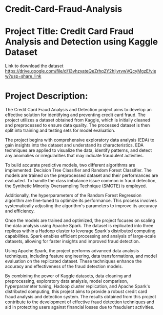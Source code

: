 # Credit-Card-Fraud-Analysis

# Project Title: Credit Card Fraud Analysis and Detection using Kaggle Dataset

Link to download the dataset https://drive.google.com/file/d/13vhzyateQeZrhq2Y2hjlvrvwVQcyMgzE/view?usp=share_link

# Project Description:
The Credit Card Fraud Analysis and Detection project aims to develop an effective solution for identifying and preventing credit card fraud. The project utilizes a dataset obtained from Kaggle, which is initially cleaned and preprocessed to ensure data quality. The processed dataset is then split into training and testing sets for model evaluation.

The project begins with comprehensive exploratory data analysis (EDA) to gain insights into the dataset and understand its characteristics. EDA techniques are applied to visualize the data, identify patterns, and detect any anomalies or irregularities that may indicate fraudulent activities.

To build accurate predictive models, two different algorithms are implemented: Decision Tree Classifier and Random Forest Classifier. The models are trained on the preprocessed dataset and their performances are evaluated. To handle the class imbalance issue common in fraud detection, the Synthetic Minority Oversampling Technique (SMOTE) is employed.

Additionally, the hyperparameters of the Random Forest Regression algorithm are fine-tuned to optimize its performance. This process involves systematically adjusting the algorithm's parameters to improve its accuracy and efficiency.

Once the models are trained and optimized, the project focuses on scaling the data analysis using Apache Spark. The dataset is replicated into three replicas within a Hadoop cluster to leverage Spark's distributed computing capabilities. Spark enables efficient processing and analysis of large-scale datasets, allowing for faster insights and improved fraud detection.

Using Apache Spark, the project performs advanced data analysis techniques, including feature engineering, data transformations, and model evaluation on the replicated dataset. These techniques enhance the accuracy and effectiveness of the fraud detection models.

By combining the power of Kaggle datasets, data cleaning and preprocessing, exploratory data analysis, model comparison, hyperparameter tuning, Hadoop cluster replication, and Apache Spark's distributed computing, this project aims to provide a robust credit card fraud analysis and detection system. The results obtained from this project contribute to the development of effective fraud detection techniques and aid in protecting users against financial losses due to fraudulent activities.
